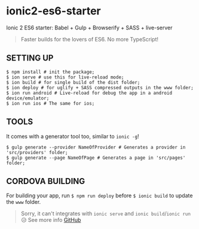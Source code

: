 # ionic2-es6-starter
Ionic 2 ES6 starter: Babel + Gulp + Browserify + SASS + live-server

> Faster builds for the lovers of ES6. No more TypeScript!

## SETTING UP

``` shell
$ npm install # init the package;
$ ion serve # use this for live-reload mode;
$ ion build # for single build of the dist folder;
$ ion deploy # for uglify + SASS compressed outputs in the www folder;
$ ion run android # Live-reload for debug the app in a android device/emulator;
$ ion run ios # The same for ios;
```

## TOOLS

It comes with a generator tool too, similar to `ionic -g`!

``` shell
$ gulp generate --provider NameOfProvider # Generates a provider in 'src/providers' folder;
$ gulp generate --page NameOfPage # Generates a page in 'src/pages' folder;
```

## CORDOVA BUILDING

For building your app, run `$ npm run deploy` before `$ ionic build` to update the `www` folder.

> Sorry, it can't integrates with `ionic serve` and `ionic build`/`ionic run` :disappointed_relieved:
> See more info [GitHub](https://codepen.io/leob6/post/quick-tip-using-gulp-to-customize-the-serve-run-and-build-process-for-your-ionic-framework-apps)